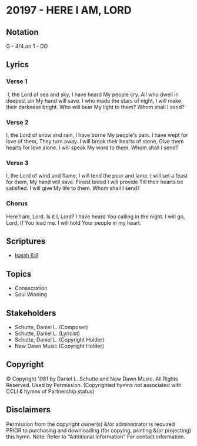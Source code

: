 # 20197 - HERE I AM, LORD

## Notation

G - 4/4 on 1 - DO

## Lyrics

### Verse 1

 I, the Lord of sea and sky, I have heard My people cry. All who dwell in deepest sin My hand will save. I who made the stars of night, I will make their darkness bright. Who will bear My light to them? Whom shall I send?

### Verse 2

I, the Lord of snow and rain, I have borne My people's pain. I have wept for love of them, They turn away. I will break their hearts of stone, Give them hearts for love alone. I will speak My word to them. Whom shall I send?

### Verse 3

I, the Lord of wind and flame, I will tend the poor and lame. I will set a feast for them, My hand will save. Finest bread I will provide Till their hearts be satisfied. I will give My life to them. Whom shall I send?

### Chorus

Here I am, Lord. Is it I, Lord? I have heard You calling in the night. I will go, Lord, If You lead me. I will hold Your people in my heart.


## Scriptures

- [Isaiah 6:8](https://www.biblegateway.com/passage/?search=Isaiah%206%3A8)

## Topics

- Consecration
- Soul Winning

## Stakeholders

- Schutte, Daniel L. (Composer)
- Schutte, Daniel L. (Lyricist)
- Schutte, Daniel L. (Copyright Holder)
- New Dawn Music (Copyright Holder)

## Copyright

© Copyright 1981 by Daniel L. Schutte and New Dawn Music.  All Rights Reserved. Used by Permission.
(Copyrighted hymns not associated with CCLI & hymns of Partnership status)

## Disclaimers

Permission from the copyright owner(s) &/or administrator is required PRIOR to purchasing and downloading (for copying, printing &/or projecting) this hymn.
Note: Refer to "Additional Information" For contact information.

